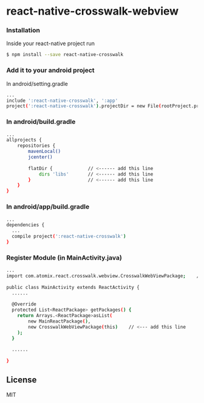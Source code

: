 # react-native-crosswalk-webview


### Installation

Inside your react-native project run

```sh
$ npm install --save react-native-crosswalk
```


### Add it to your android project
In android/setting.gradle

```sh
...
include ':react-native-crosswalk', ':app'
project(':react-native-crosswalk').projectDir = new File(rootProject.projectDir, '../node_modules/react-native-crosswalk')
```


### In android/build.gradle

```sh
...
allprojects {
    repositories {
        mavenLocal()
        jcenter()
        
        flatDir {             // <------ add this line
            dirs 'libs'       // <------ add this line
        }                     // <------ add this line
    }
}
```

### In android/app/build.gradle

```sh
...
dependencies {
  ...
  compile project(':react-native-crosswalk')
}
```

### Register Module (in MainActivity.java)

```sh
...
import com.atomix.react.crosswalk.webview.CrosswalkWebViewPackage;    // <--- add this line 
 
public class MainActivity extends ReactActivity {
  ......
 
  @Override
  protected List<ReactPackage> getPackages() {
    return Arrays.<ReactPackage>asList(
        new MainReactPackage(),
        new CrosswalkWebViewPackage(this)    // <--- add this line 
    );
  }
 
  ......
 
}
```


License
----

MIT



